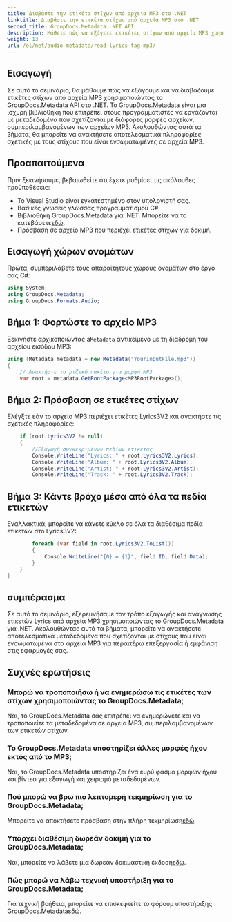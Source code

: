 ```yaml
---
title: Διαβάστε την ετικέτα στίχων από αρχεία MP3 στο .NET
linktitle: Διαβάστε την ετικέτα στίχων από αρχεία MP3 στο .NET
second_title: GroupDocs.Metadata .NET API
description: Μάθετε πώς να εξάγετε ετικέτες στίχων από αρχεία MP3 χρησιμοποιώντας το GroupDocs.Metadata για .NET. Ακολουθήστε το βήμα προς βήμα σεμινάριο μας.
weight: 13
url: /el/net/audio-metadata/read-lyrics-tag-mp3/
---
```

## Εισαγωγή
Σε αυτό το σεμινάριο, θα μάθουμε πώς να εξάγουμε και να διαβάζουμε ετικέτες στίχων από αρχεία MP3 χρησιμοποιώντας το GroupDocs.Metadata API στο .NET. Το GroupDocs.Metadata είναι μια ισχυρή βιβλιοθήκη που επιτρέπει στους προγραμματιστές να εργάζονται με μεταδεδομένα που σχετίζονται με διάφορες μορφές αρχείων, συμπεριλαμβανομένων των αρχείων MP3. Ακολουθώντας αυτά τα βήματα, θα μπορείτε να ανακτήσετε αποτελεσματικά πληροφορίες σχετικές με τους στίχους που είναι ενσωματωμένες σε αρχεία MP3.
## Προαπαιτούμενα
Πριν ξεκινήσουμε, βεβαιωθείτε ότι έχετε ρυθμίσει τις ακόλουθες προϋποθέσεις:
- Το Visual Studio είναι εγκατεστημένο στον υπολογιστή σας.
- Βασικές γνώσεις γλώσσας προγραμματισμού C#.
-  Βιβλιοθήκη GroupDocs.Metadata για .NET. Μπορείτε να το κατεβάσετε[εδώ](https://releases.groupdocs.com/metadata/net/).
- Πρόσβαση σε αρχείο MP3 που περιέχει ετικέτες στίχων για δοκιμή.

## Εισαγωγή χώρων ονομάτων
Πρώτα, συμπεριλάβετε τους απαραίτητους χώρους ονομάτων στο έργο σας C#:
```csharp
using System;
using GroupDocs.Metadata;
using GroupDocs.Formats.Audio;
```
## Βήμα 1: Φορτώστε το αρχείο MP3
 Ξεκινήστε αρχικοποιώντας a`Metadata` αντικείμενο με τη διαδρομή του αρχείου εισόδου MP3:
```csharp
using (Metadata metadata = new Metadata("YourInputFile.mp3"))
{
    // Ανακτήστε το ριζικό πακέτο για μορφή MP3
    var root = metadata.GetRootPackage<MP3RootPackage>();
```
## Βήμα 2: Πρόσβαση σε ετικέτες στίχων
Ελέγξτε εάν το αρχείο MP3 περιέχει ετικέτες Lyrics3V2 και ανακτήστε τις σχετικές πληροφορίες:
```csharp
    if (root.Lyrics3V2 != null)
    {
        //Εξαγωγή συγκεκριμένων πεδίων ετικέτας
        Console.WriteLine("Lyrics: " + root.Lyrics3V2.Lyrics);
        Console.WriteLine("Album: " + root.Lyrics3V2.Album);
        Console.WriteLine("Artist: " + root.Lyrics3V2.Artist);
        Console.WriteLine("Track: " + root.Lyrics3V2.Track);
```
## Βήμα 3: Κάντε βρόχο μέσα από όλα τα πεδία ετικετών
Εναλλακτικά, μπορείτε να κάνετε κύκλο σε όλα τα διαθέσιμα πεδία ετικετών στο Lyrics3V2:
```csharp
        foreach (var field in root.Lyrics3V2.ToList())
        {
            Console.WriteLine("{0} = {1}", field.ID, field.Data);
        }
    }
}
```

## συμπέρασμα
Σε αυτό το σεμινάριο, εξερευνήσαμε τον τρόπο εξαγωγής και ανάγνωσης ετικετών Lyrics από αρχεία MP3 χρησιμοποιώντας το GroupDocs.Metadata για .NET. Ακολουθώντας αυτά τα βήματα, μπορείτε να ανακτήσετε αποτελεσματικά μεταδεδομένα που σχετίζονται με στίχους που είναι ενσωματωμένα στα αρχεία MP3 για περαιτέρω επεξεργασία ή εμφάνιση στις εφαρμογές σας.

## Συχνές ερωτήσεις
### Μπορώ να τροποποιήσω ή να ενημερώσω τις ετικέτες των στίχων χρησιμοποιώντας το GroupDocs.Metadata;
Ναι, το GroupDocs.Metadata σάς επιτρέπει να ενημερώνετε και να τροποποιείτε τα μεταδεδομένα σε αρχεία MP3, συμπεριλαμβανομένων των ετικετών στίχων.
### Το GroupDocs.Metadata υποστηρίζει άλλες μορφές ήχου εκτός από το MP3;
Ναι, το GroupDocs.Metadata υποστηρίζει ένα ευρύ φάσμα μορφών ήχου και βίντεο για εξαγωγή και χειρισμό μεταδεδομένων.
### Πού μπορώ να βρω πιο λεπτομερή τεκμηρίωση για το GroupDocs.Metadata;
 Μπορείτε να αποκτήσετε πρόσβαση στην πλήρη τεκμηρίωση[εδώ](https://tutorials.groupdocs.com/metadata/net/).
### Υπάρχει διαθέσιμη δωρεάν δοκιμή για το GroupDocs.Metadata;
 Ναι, μπορείτε να λάβετε μια δωρεάν δοκιμαστική έκδοση[εδώ](https://releases.groupdocs.com/).
### Πώς μπορώ να λάβω τεχνική υποστήριξη για το GroupDocs.Metadata;
 Για τεχνική βοήθεια, μπορείτε να επισκεφτείτε το φόρουμ υποστήριξης GroupDocs.Metadata[εδώ](https://forum.groupdocs.com/c/metadata/14).